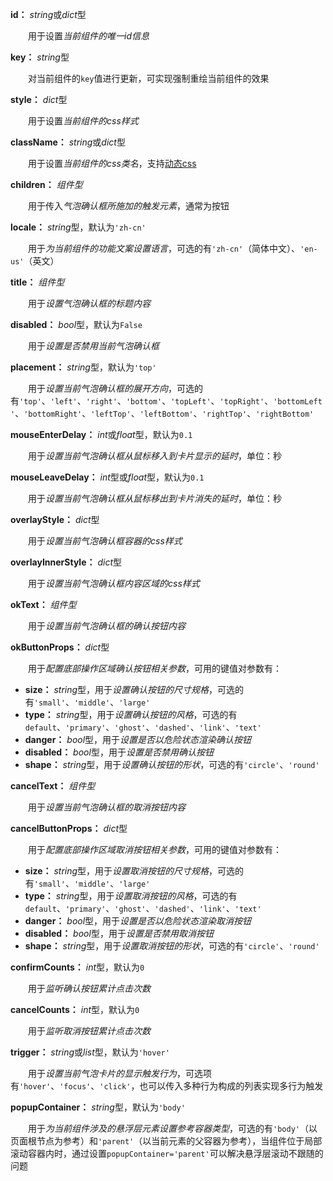 **id：** *string*或*dict*型

　　用于设置*当前组件的唯一id信息*

**key：** *string*型

　　对当前组件的`key`值进行更新，可实现强制重绘当前组件的效果

**style：** *dict*型

　　用于设置*当前组件的css样式*

**className：** *string*或*dict*型

　　用于设置*当前组件的css类名*，支持[动态css](/advanced-classname)

**children：** *组件型*

　　用于传入*气泡确认框所施加的触发元素*，通常为按钮

**locale：** *string*型，默认为`'zh-cn'`

　　用于*为当前组件的功能文案设置语言*，可选的有`'zh-cn'`（简体中文）、`'en-us'`（英文）

**title：** *组件型*

　　用于*设置气泡确认框的标题内容*

**disabled：** *bool*型，默认为`False`

　　用于*设置是否禁用当前气泡确认框*

**placement：** *string*型，默认为`'top'`

　　用于*设置当前气泡确认框的展开方向*，可选的有`'top'`、`'left'`、`'right'`、`'bottom'`、`'topLeft'`、`'topRight'`、`'bottomLeft'`、`'bottomRight'`、`'leftTop'`、`'leftBottom'`、`'rightTop'`、`'rightBottom'`

**mouseEnterDelay：** *int*或*float*型，默认为`0.1`

　　用于*设置当前气泡确认框从鼠标移入到卡片显示的延时*，单位：秒

**mouseLeaveDelay：** *int*型或*float*型，默认为`0.1`

　　用于*设置当前气泡确认框从鼠标移出到卡片消失的延时*，单位：秒

**overlayStyle：** *dict*型

　　用于*设置当前气泡确认框容器的css样式*

**overlayInnerStyle：** *dict*型

　　用于*设置当前气泡确认框内容区域的css样式*

**okText：** *组件型*

　　用于*设置当前气泡确认框的确认按钮内容*

**okButtonProps：** *dict*型

　　用于*配置底部操作区域确认按钮相关参数*，可用的键值对参数有：

- **size：** *string*型，用于*设置确认按钮的尺寸规格*，可选的有`'small'`、`'middle'`、`'large'`
- **type：** *string*型，用于*设置确认按钮的风格*，可选的有`default`、`'primary'`、`'ghost'`、`'dashed'`、`'link'`、`'text'`
- **danger：** *bool*型，用于*设置是否以危险状态渲染确认按钮*
- **disabled：** *bool*型，用于*设置是否禁用确认按钮*
- **shape：** *string*型，用于*设置确认按钮的形状*，可选的有`'circle'`、`'round'`

**cancelText：** *组件型*

　　用于*设置当前气泡确认框的取消按钮内容*

**cancelButtonProps：** *dict*型

　　用于*配置底部操作区域取消按钮相关参数*，可用的键值对参数有：

- **size：** *string*型，用于*设置取消按钮的尺寸规格*，可选的有`'small'`、`'middle'`、`'large'`
- **type：** *string*型，用于*设置取消按钮的风格*，可选的有`default`、`'primary'`、`'ghost'`、`'dashed'`、`'link'`、`'text'`
- **danger：** *bool*型，用于*设置是否以危险状态渲染取消按钮*
- **disabled：** *bool*型，用于*设置是否禁用取消按钮*
- **shape：** *string*型，用于*设置取消按钮的形状*，可选的有`'circle'`、`'round'`

**confirmCounts：** *int*型，默认为`0`

　　用于*监听确认按钮累计点击次数*

**cancelCounts：** *int*型，默认为`0`

　　用于*监听取消按钮累计点击次数*

**trigger：** *string*或*list*型，默认为`'hover'`

　　用于*设置当前气泡卡片的显示触发行为*，可选项有`'hover'`、`'focus'`、`'click'`，也可以传入多种行为构成的列表实现多行为触发

**popupContainer：** *string*型，默认为`'body'`

　　用于*为当前组件涉及的悬浮层元素设置参考容器类型*，可选的有`'body'`（以页面根节点为参考）和`'parent'`（以当前元素的父容器为参考），当组件位于局部滚动容器内时，通过设置`popupContainer='parent'`可以解决悬浮层滚动不跟随的问题